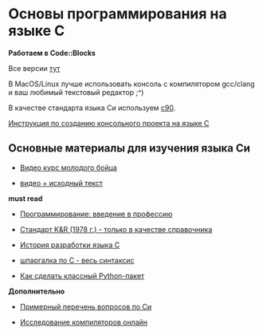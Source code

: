 # Основы программирования на языке С

**Работаем в Code::Blocks**

Все версии [тут](http://www.codeblocks.org/downloads/binaries/)

В MacOS/Linux лучше использовать консоль с компилятором gcc/clang и ваш любимый текстовый редактор ;^)

В качестве стандарта языка Си используем [c90](http://scc-forge.lancaster.ac.uk/open/char/versions/std-c90).

[Инструкция по созданию консольного проекта на языке С](http://dfedorov.spb.ru/codeblock.pdf)

## Основные материалы для изучения языка Си
- [Видео курс молодого бойца](https://www.youtube.com/playlist?list=PLRDzFCPr95fLjzcv6nNdjMu_9RcZgIM9U)

- [видео + исходный текст](http://cs.mipt.ru/c_intro/)

**must read**

- [Программирование: введение в профессию](http://stolyarov.info/books/programming_intro/dmk)

- [Стандарт K&R (1978 г.) - только в качестве справочника](http://givi.olnd.ru/kr/)

- [История разработки языка C](http://givi.olnd.ru/chist/index.html)

- [шпаргалка по С - весь синтаксис](http://dfedorov.spb.ru/c/CRefCard.v2.2.pdf)

- [Как сделать классный Python-пакет](https://antonz.ru/packaging/)

**Дополнительно**

- [Примерный перечень вопросов по Си](https://github.com/dm-fedorov/c_basic/blob/master/%D0%B2%D0%BE%D0%BF%D1%80%D0%BE%D1%81%D1%8B%20%D0%BF%D0%BE%20%D0%A1.md)

- [Исследование компиляторов онлайн](https://godbolt.org)
